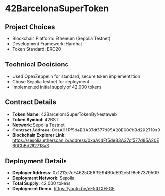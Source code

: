# 42BarcelonaSuperToken

## Project Choices
- Blockchain Platform: Ethereum (Sepolia Testnet)
- Development Framework: Hardhat
- Token Standard: ERC20

## Technical Decisions
- Used OpenZeppelin for standard, secure token implementation
- Chose Sepolia testnet for deployment
- Implemented initial supply of 42,000 tokens

## Contract Details
- **Token Name**: 42BarcelonaSuperTokenByNestaweb
- **Token Symbol**: 42BST
- **Network**: Sepolia Testnet
- **Contract Address**: 0xaA04Ff5deB3A37df577d85A20E60CbBd292718a3
- **Blockchain Explorer Link**: https://sepolia.etherscan.io/address/0xaA04Ff5deB3A37df577d85A20E60CbBd292718a3

## Deployment Details
- **Deployer Address**: 0x1212e7cF4625CE6f9E94B0dE92e5f98eF7379509
- **Deployment Network**: Sepolia
- **Total Supply**: 42,000 tokens
- **Deployment Demo**: https://youtu.be/eF5tbtXFFGE